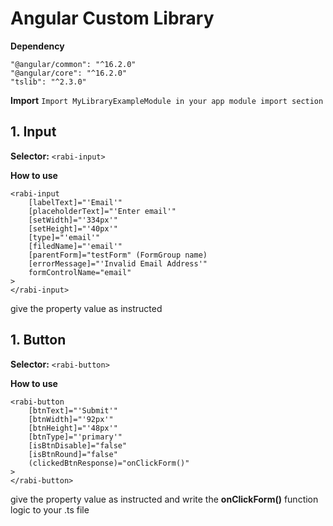 # Angular Custom Library

**Dependency**
```
"@angular/common": "^16.2.0"
"@angular/core": "^16.2.0"
"tslib": "^2.3.0"
```

**Import**
`Import MyLibraryExampleModule in your app module import section`

## 1. Input

**Selector:** ```<rabi-input>```

**How to use**

```
<rabi-input 
    [labelText]="'Email'"
    [placeholderText]="'Enter email'"
    [setWidth]="'334px'"
    [setHeight]="'40px'"
    [type]="'email'"
    [filedName]="'email'"
    [parentForm]="testForm" (FormGroup name)
    [errorMessage]="'Invalid Email Address'"
    formControlName="email"
>
</rabi-input>
```

give the property value as instructed



## 1. Button

**Selector:** ```<rabi-button>```

**How to use**

```
<rabi-button
    [btnText]="'Submit'"
    [btnWidth]="'92px'"
    [btnHeight]="'48px'"
    [btnType]="'primary'"
    [isBtnDisable]="false"
    [isBtnRound]="false"
    (clickedBtnResponse)="onClickForm()"
>
</rabi-button>
```

give the property value as instructed and write the **onClickForm()** function logic to your .ts file